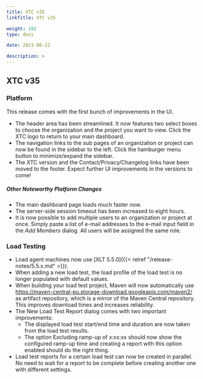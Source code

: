```yaml
---
title: XTC v35
linkTitle: XTC v35

weight: 182
type: docs

date: 2021-06-22

description: >
---
```


## XTC v35


### Platform
This release comes with the first bunch of improvements in the UI.
- The header area has been streamlined. It now features two select boxes to choose the organization and the project you want to view. Click the XTC logo to return to your main dashboard.
- The navigation links to the sub pages of an organization or project can now be found in the sidebar to the left. Click the hamburger menu button to minimize/expand the sidebar.
- The XTC version and the Contact/Privacy/Changelog links have been moved to the footer.
Expect further UI improvements in the versions to come!

##### Other Noteworthy Platform Changes
- The main dashboard page loads much faster now.
- The server-side session timeout has been increased to eight hours.
- It is now possible to add multiple users to an organization or project at once. Simply paste a list of e-mail addresses to the e-mail input field in the *Add Members* dialog. All users will be assigned the same role.
### Load Testing
- Load agent machines now use [XLT 5.5.0]({{< relref "/release-notes/5.5.x.md" >}}).
- When adding a new load test, the load profile of the load test is no longer populated with default values.
- When building your load test project, Maven will now automatically use https://maven-central-eu.storage-download.googleapis.com/maven2/ as artifact repository, which is a mirror of the Maven Central repository. This improves download times and increases reliability.
- The New Load Test Report dialog comes with two important improvements:
    - The displayed load test start/end time and duration are now taken from the load test results.
    - The option Excluding ramp-up of x:xx:xx should now show the configured ramp-up time and creating a report with this option enabled should do the right thing.
- Load test reports for a certain load test can now be created in parallel. No need to wait for a report to be complete before creating another one with different settings.
